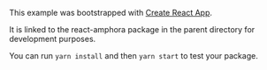 This example was bootstrapped with [Create React App](https://github.com/facebook/create-react-app).

It is linked to the react-amphora package in the parent directory for development purposes.

You can run `yarn install` and then `yarn start` to test your package.
